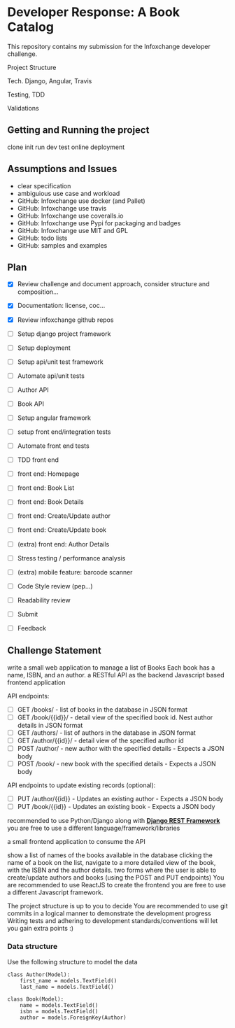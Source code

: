 

# Developer Response: A Book Catalog

This repository contains my submission for the Infoxchange developer challenge.

Project Structure


Tech. Django, Angular, Travis

Testing, TDD

Validations


## Getting and Running the project

clone
init
run dev
test
online deployment


## Assumptions and Issues
- clear specification
- ambiguious use case and workload
- GitHub: Infoxchange use docker (and Pallet)
- GitHub: Infoxchange use travis
- GitHub: Infoxchange use coveralls.io
- GitHub: Infoxchange use Pypi for packaging and badges
- GitHub: Infoxchange use MIT and GPL
- GitHub: todo lists
- GitHub: samples and examples


## Plan

- [x] Review challenge and document approach, consider structure and composition...
- [x] Documentation: license, coc...
- [x] Review infoxchange github repos
- [ ] Setup django project framework
- [ ] Setup deployment
- [ ] Setup api/unit test framework
- [ ] Automate api/unit tests
- [ ] Author API
- [ ] Book API
- [ ] Setup angular framework
- [ ] setup front end/integration tests
- [ ] Automate front end tests
- [ ] TDD front end
- [ ] front end: Homepage
- [ ] front end: Book List
- [ ] front end: Book Details
- [ ] front end: Create/Update author
- [ ] front end: Create/Update book
- [ ] (extra) front end: Author Details
- [ ] Stress testing / performance analysis
- [ ] (extra) mobile feature: barcode scanner
- [ ] Code Style review (pep...)
- [ ] Readability review
- [ ] Submit
- [ ] Feedback



## Challenge Statement

write a small web application to manage a list of Books
Each book has a name, ISBN, and an author.
a RESTful API as the backend
Javascript based frontend application

API endpoints:
- [ ] GET /books/ - list of books in the database in JSON format
- [ ] GET /book/{{id}}/ - detail view of the specified book id. Nest author details in JSON format
- [ ] GET /authors/ - list of authors in the database in JSON format
- [ ] GET /author/{{id}}/ - detail view of the specified author id
- [ ] POST /author/ - new author with the specified details - Expects a JSON body
- [ ] POST /book/ - new book with the specified details - Expects a JSON body

API endpoints to update existing records (optional):
- [ ] PUT /author/{{id}} - Updates an existing author - Expects a JSON body
- [ ] PUT /book/{{id}} - Updates an existing book - Expects a JSON body

recommended to use Python/Django along with [**Django REST Framework**](http://www.django-rest-framework.org/)
you are free to use a different language/framework/libraries

a small frontend application to consume the API

show a list of names of the books available in the database
clicking the name of a book on the list, navigate to a more detailed view of the book, with the ISBN and the author details.
two forms where the user is able to create/update authors and books (using the POST and PUT endpoints)
You are recommended to use ReactJS to create the frontend
you are free to use a different Javascript framework.


The project structure is up to you to decide
You are recommended to use git commits in a logical manner to demonstrate the development progress
Writing tests and adhering to development standards/conventions will let you gain extra points :)


### Data structure

Use the following structure to model the data

```
class Author(Model):
    first_name = models.TextField()
    last_name = models.TextField()
```

```
class Book(Model):
    name = models.TextField()
    isbn = models.TextField()
    author = models.ForeignKey(Author)
```

